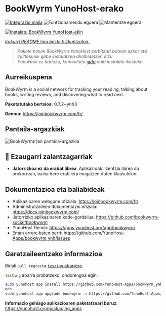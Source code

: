<!--
Ohart ongi: README hau automatikoki sortu da <https://github.com/YunoHost/apps/tree/master/tools/readme_generator>ri esker
EZ editatu eskuz.
-->

# BookWyrm YunoHost-erako

[![Integrazio maila](https://apps.yunohost.org/badge/integration/bookwyrm)](https://ci-apps.yunohost.org/ci/apps/bookwyrm/)
![Funtzionamendu egoera](https://apps.yunohost.org/badge/state/bookwyrm)
![Mantentze egoera](https://apps.yunohost.org/badge/maintained/bookwyrm)

[![Instalatu BookWyrm YunoHost-ekin](https://install-app.yunohost.org/install-with-yunohost.svg)](https://install-app.yunohost.org/?app=bookwyrm)

*[Irakurri README hau beste hizkuntzatan.](./ALL_README.md)*

> *Pakete honek BookWyrm YunoHost zerbitzari batean azkar eta zailtasunik gabe instalatzea ahalbidetzen dizu.*  
> *YunoHost ez baduzu, kontsultatu [gida](https://yunohost.org/install) nola instalatu ikasteko.*

## Aurreikuspena

BookWyrm is a social network for tracking your reading, talking about books, writing reviews, and discovering what to read next.


**Paketatutako bertsioa:** 0.7.2~ynh3

**Demoa:** <https://joinbookwyrm.com/fr/>

## Pantaila-argazkiak

![BookWyrm(r)en pantaila-argazkia](./doc/screenshots/screenshot-bookwyrm.jpg)

## :red_circle: Ezaugarri zalantzagarriak

- **Jatorrizkoa ez da erabat librea**: Aplikazioak lizentzia librea du orokorrean, baina bere erabilera mugatzen duten klausulekin.

## Dokumentazioa eta baliabideak

- Aplikazioaren webgune ofiziala: <https://joinbookwyrm.com/fr/>
- Administratzaileen dokumentazio ofiziala: <https://docs.joinbookwyrm.com/>
- Jatorrizko aplikazioaren kode-gordailua: <https://github.com/bookwyrm-social/bookwyrm>
- YunoHost Denda: <https://apps.yunohost.org/app/bookwyrm>
- Eman errore baten berri: <https://github.com/YunoHost-Apps/bookwyrm_ynh/issues>

## Garatzaileentzako informazioa

Bidali `pull request`a [`testing` abarrera](https://github.com/YunoHost-Apps/bookwyrm_ynh/tree/testing).

`testing` abarra probatzeko, ondorengoa egin:

```bash
sudo yunohost app install https://github.com/YunoHost-Apps/bookwyrm_ynh/tree/testing --debug
edo
sudo yunohost app upgrade bookwyrm -u https://github.com/YunoHost-Apps/bookwyrm_ynh/tree/testing --debug
```

**Informazio gehiago aplikazioaren paketatzeari buruz:** <https://yunohost.org/packaging_apps>
